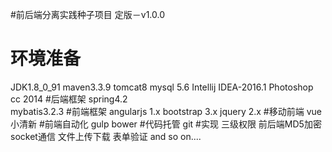 #前后端分离实践种子项目
 定版－v1.0.0
# 环境准备
JDK1.8_0_91 
maven3.3.9 
tomcat8 
mysql 5.6
Intellij IDEA-2016.1 
Photoshop cc 2014
#后端框架
spring4.2  
mybatis3.2.3 
#前端框架
angularjs 1.x
bootstrap 3.x
jquery 2.x
#移动前端
vue小清新
#前端自动化
gulp
bower
#代码托管
git
#实现
三级权限
前后端MD5加密
socket通信
文件上传下载
表单验证
and so on....

